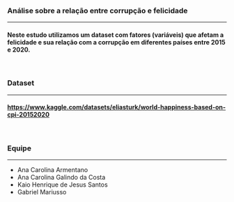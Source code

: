 &nbsp;
### **Análise sobre a relação entre corrupção e felicidade**
---
#### Neste estudo utilizamos um dataset com fatores (variáveis) que afetam a felicidade e sua relação com a corrupção em diferentes países entre 2015 e 2020.
&nbsp;
### **Dataset**
---
#### https://www.kaggle.com/datasets/eliasturk/world-happiness-based-on-cpi-20152020
&nbsp;
### **Equipe**
---
* Ana Carolina Armentano
* Ana Carolina Galindo da Costa
* Kaio Henrique de Jesus Santos
* Gabriel Mariusso
&nbsp;
